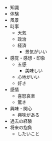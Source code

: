 - 知識
- 体験
- 風景
- 時事
  - 天気
  - 政治
  - 経済
    - 景気がいい
- 感覚・感想・印象
  - 五感
    - 美味しい
  - 心地がいい
  - 好き
- 感情
  - 喜怒哀楽
  - 驚き
- 興味・関心
  - 興味がある
- 過去の経験
- 将来の抱負
  - したいこと
